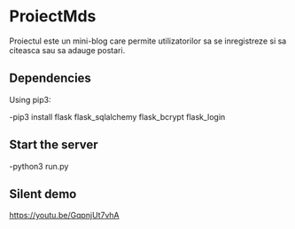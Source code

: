 # ProiectMds
Proiectul este un mini-blog care permite utilizatorilor sa se inregistreze si sa citeasca sau sa adauge postari.

## Dependencies
Using pip3:

-pip3 install flask flask_sqlalchemy flask_bcrypt flask_login

## Start the server
-python3 run.py



## Silent demo
https://youtu.be/GqpnjUt7vhA
